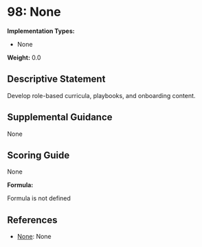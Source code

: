 # 98: None

**Implementation Types:**

- None

**Weight:** 0.0

## Descriptive Statement

Develop role-based curricula, playbooks, and onboarding content.

## Supplemental Guidance

None

## Scoring Guide

None

**Formula:**

Formula is not defined

## References

- [None](None): None

